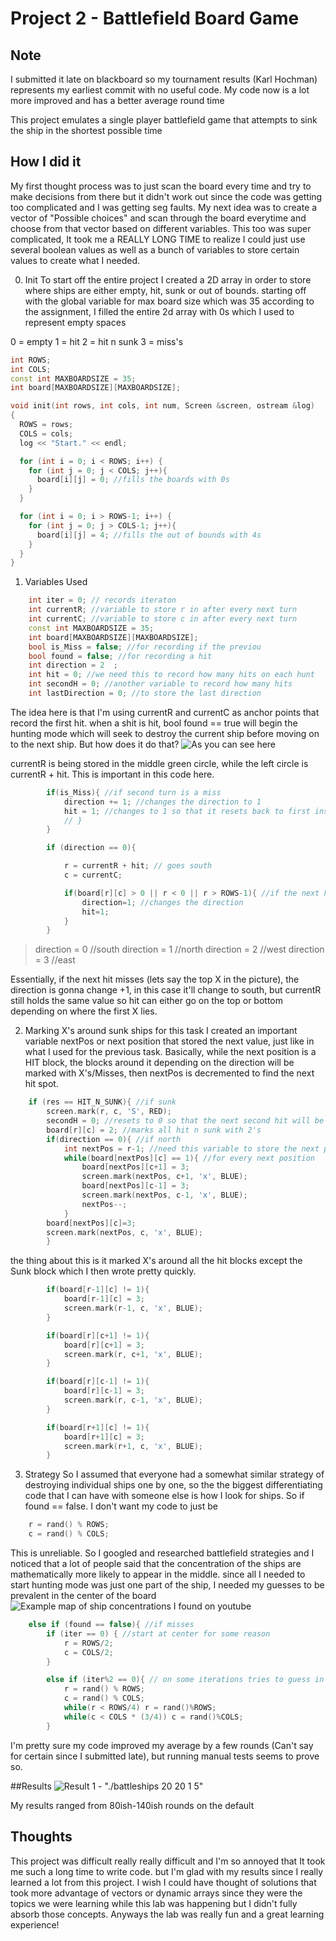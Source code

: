 # Project 2 - Battlefield Board Game
## Note
I submitted it late on blackboard so my tournament results (Karl Hochman) represents my earliest commit with no useful code. My code now is a lot more improved and has a better average round time

This project emulates a single player battlefield game that 
attempts to sink the ship in the shortest possible time

## How I did it
My first thought process was to just scan the board every time and try to make decisions from there but it didn't work out
since the code was getting too complicated and I was getting seg faults. My next idea was to create a vector of 
"Possible choices" and scan through the board everytime and choose from that vector based on different variables. This too
was super complicated, It took me a REALLY LONG TIME to realize I could just use several boolean values as well as a bunch
of variables to store certain values to create what I needed.

0. Init
To start off the entire project I created a 2D array in order to store where ships are either empty, hit, sunk or out of
bounds. starting off with the global variable for max board size which was 35 according to the assignment, I filled
the entire 2d array with 0s which I used to represent empty spaces

 0 = empty
 1 = hit
 2 = hit n sunk
 3 = miss's

```cpp
int ROWS;
int COLS;
const int MAXBOARDSIZE = 35;
int board[MAXBOARDSIZE][MAXBOARDSIZE];

void init(int rows, int cols, int num, Screen &screen, ostream &log)
{
  ROWS = rows;
  COLS = cols;
  log << "Start." << endl;

  for (int i = 0; i < ROWS; i++) { 
    for (int j = 0; j < COLS; j++){
      board[i][j] = 0; //fills the boards with 0s
    }
  }

  for (int i = 0; i > ROWS-1; i++) {
    for (int j = 0; j > COLS-1; j++){
      board[i][j] = 4; //fills the out of bounds with 4s
    }
  }
}
```

1. Variables Used
```cpp
	int iter = 0; // records iteraton
	int currentR; //variable to store r in after every next turn
	int currentC; //variable to store c in after every next turn
	const int MAXBOARDSIZE = 35;
	int board[MAXBOARDSIZE][MAXBOARDSIZE];
	bool is_Miss = false; //for recording if the previou
	bool found = false; //for recording a hit 
	int direction = 2  ; 
	int hit = 0; //we need this to record how many hits on each hunt
	int secondH = 0; //another variable to record how many hits
	int lastDirection = 0; //to store the last direction
```

The idea here is that I'm using currentR and currentC as anchor points that record the first hit.
when a shit is hit, bool found == true will begin the hunting mode which will seek to destroy the current ship 
before moving on to the next ship. But how does it do that?
![As you can see here](https://i.gyazo.com/8d700d5a8204b99a033a05e6aca28317.png "Result2")

currentR is being stored in the middle green circle, while the left circle is currentR + hit. This is important
in this code here.

```cpp
		if(is_Miss){ //if second turn is a miss
            direction += 1; //changes the direction to 1
            hit = 1; //changes to 1 so that it resets back to first instance of the hit and move on from there, since the x marks a dead
            // }
        }

        if (direction == 0){ 

            r = currentR + hit; // goes south 
            c = currentC; 

            if(board[r][c] > 0 || r < 0 || r > ROWS-1){ //if the next hit is not empty or if the next hit is greater than ROWS-1 (-1 compensates for board size)
                direction=1; //changes the direction
                hit=1;
            }
        }   
```
> direction = 0 //south
> direction = 1 //north
> direction = 2 //west
> direction = 3 //east

Essentially, if the next hit misses (lets say the top X in the picture), the direction is gonna change +1, in this case 
it'll change to south, but currentR still holds the same value so hit can either go on the top or bottom depending on 
where the first X lies. 

2. Marking X's around sunk ships
for this task I created an important variable nextPos or next position that stored the next value, just like in 
what I used for the previous task. Basically, while the next position is a HIT block, the blocks around it
depending on the direction will be marked with X's/Misses, then nextPos is decremented to find the next hit spot.

```cpp
    if (res == HIT_N_SUNK){ //if sunk
        screen.mark(r, c, 'S', RED);
        secondH = 0; //resets to 0 so that the next second hit will be randomized again.
        board[r][c] = 2; //marks all hit n sunk with 2's
        if(direction == 0){ //if north
            int nextPos = r-1; //need this variable to store the next position
            while(board[nextPos][c] == 1){ //for every next position
                board[nextPos][c+1] = 3;
                screen.mark(nextPos, c+1, 'x', BLUE);
                board[nextPos][c-1] = 3;
                screen.mark(nextPos, c-1, 'x', BLUE);
                nextPos--;           
            }
        board[nextPos][c]=3;
        screen.mark(nextPos, c, 'x', BLUE);
        }
```
the thing about this is it marked X's around all the hit blocks except the Sunk block which I then wrote pretty quickly.
```cpp
        if(board[r-1][c] != 1){
            board[r-1][c] = 3;
            screen.mark(r-1, c, 'x', BLUE);
        }

        if(board[r][c+1] != 1){
            board[r][c+1] = 3;
            screen.mark(r, c+1, 'x', BLUE);
        }

        if(board[r][c-1] != 1){
            board[r][c-1] = 3;
            screen.mark(r, c-1, 'x', BLUE);
        }

        if(board[r+1][c] != 1){
            board[r+1][c] = 3;
            screen.mark(r+1, c, 'x', BLUE);
        }
```

3. Strategy
So I assumed that everyone had a somewhat similar strategy of destroying individual ships one by one, so the the biggest
differentiating code that I can have with someone else is how I look for ships. So if found == false. I don't want my
code to just be

```cpp
	r = rand() % ROWS;
    c = rand() % COLS;
```

This is unreliable. So I googled and researched battlefield strategies and I noticed that a lot of people said that 
the concentration of the ships are mathematically more likely to appear in the middle. since all I needed to start hunting
mode was just one part of the ship, I needed my guesses to be prevalent in the center of the board
![Example map of ship concentrations I found on youtube](https://i.gyazo.com/6ef1cd9189b3f27ca964e6f18c9b3931.png "Concentration" )


```cpp
    else if (found == false){ //if misses
        if (iter == 0) { //start at center for some reason
            r = ROWS/2;
            c = COLS/2;
        }

        else if (iter%2 == 0){ // on some iterations tries to guess in the center
            r = rand() % ROWS;
            c = rand() % COLS;
            while(r < ROWS/4) r = rand()%ROWS;
            while(c < COLS * (3/4)) c = rand()%COLS;  
        }

```
I'm pretty sure my code improved my average by a few rounds (Can't say for certain since I submitted late), but running
manual tests seems to prove so.

##Results
![Result 1 - "./battleships	20 20 1 5"](https://i.gyazo.com/e3e37346fa120f749988dce87c9fe094.png "Sample Result")

My results ranged from 80ish-140ish rounds on the default

## Thoughts
This project was difficult really really difficult and I'm so annoyed that It took me such a long time to write code.
but I'm glad with my results since I really learned a lot from this project. I wish I could have thought of solutions
that took more advantage of vectors or dynamic arrays since they were the topics we were learning while this lab was 
happening but I didn't fully absorb those concepts. Anyways the lab was really fun and a great learning experience!
